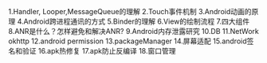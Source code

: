 1.Handler, Looper,MessageQueue的理解
2.Touch事件机制
3.Android动画的原理
4.Android跨进程通讯的方式
5.Binder的理解
6.View的绘制流程
7.四大组件
8.ANR是什么？怎样避免和解决ANR? 
9.Android内存泄露研究
10.DB
11.NetWork okhttp
12.android permission
13.packageManager
14.屏幕适配
15.android签名和验证
16.apk热修复
17.apk防止反编译
18.窗口管理
